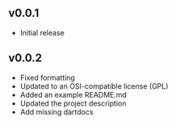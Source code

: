 ## v0.0.1
- Initial release

## v0.0.2
- Fixed formatting
- Updated to an OSI-compatible license (GPL)
- Added an example README.md
- Updated the project description
- Add missing dartdocs

